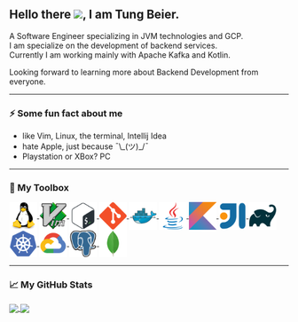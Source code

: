 ## Hello there <img src="https://raw.githubusercontent.com/MartinHeinz/MartinHeinz/master/wave.gif" width="30px">, I am Tung Beier.

A Software Engineer specializing in JVM technologies and GCP.  
I am specialize on the development of backend services.  
Currently I am working mainly with Apache Kafka and Kotlin.

Looking forward to learning more about Backend Development from everyone.

---

### ⚡ Some fun fact about me
  * like Vim, Linux, the terminal, Intellij Idea
  * hate Apple, just because ¯\\\_(ツ)_/¯
  * Playstation or XBox? PC

---

### 🧰 My Toolbox

<a href="https://github.com/devicons/devicon/blob/master/icons/linux/linux-original.svg">
  <img align="center" src="https://github.com/devicons/devicon/blob/master/icons/linux/linux-original.svg" alt="CSS" width="50" height="50"/> 
</a>
<a href="https://github.com/devicons/devicon/blob/master/icons/vim/vim-original.svg">
  <img align="center" src="https://github.com/devicons/devicon/blob/master/icons/vim/vim-original.svg" alt="CSS" width="50" height="50"/> 
</a>
<a href="https://github.com/devicons/devicon/blob/master/icons/bash/bash-original.svg">
  <img align="center" src="https://github.com/devicons/devicon/blob/master/icons/bash/bash-original.svg" alt="CSS" width="50" height="50"/> 
</a>
<a href="https://github.com/devicons/devicon/blob/master/icons/git/git-original.svg">
  <img align="center" src="https://github.com/devicons/devicon/blob/master/icons/git/git-original.svg" alt="CSS" width="50" height="50"/> 
</a>
<a href="https://github.com/devicons/devicon/blob/master/icons/docker/docker-original.svg">
  <img align="center" src="https://github.com/devicons/devicon/blob/master/icons/docker/docker-original.svg" alt="CSS" width="50" height="50"/> 
</a>
<a href="https://github.com/devicons/devicon/blob/master/icons/java/java-original.svg">
  <img align="center" src="https://github.com/devicons/devicon/blob/master/icons/java/java-original.svg" alt="CSS" width="50" height="50"/> 
</a>
<a href="https://github.com/devicons/devicon/blob/master/icons/kotlin/kotlin-original.svg">
  <img align="center" src="https://github.com/devicons/devicon/blob/master/icons/kotlin/kotlin-original.svg" alt="CSS" width="50" height="50"/> 
</a>
<a href="https://github.com/devicons/devicon/blob/master/icons/intellij/intellij-original.svg">
  <img align="center" src="https://github.com/devicons/devicon/blob/master/icons/intellij/intellij-original.svg" alt="CSS" width="50" height="50"/> 
</a>
<a href="https://github.com/devicons/devicon/blob/master/icons/gradle/gradle-plain.svg">
  <img align="center" src="https://github.com/devicons/devicon/blob/master/icons/gradle/gradle-plain.svg" alt="CSS" width="50" height="50"/> 
</a>
<a href="https://github.com/devicons/devicon/blob/master/icons/kubernetes/kubernetes-plain.svg">
  <img align="center" src="https://github.com/devicons/devicon/blob/master/icons/kubernetes/kubernetes-plain.svg" alt="CSS" width="50" height="50"/> 
</a>
<a href="https://github.com/devicons/devicon/blob/master/icons/googlecloud/googlecloud-original.svg">
  <img align="center" src="https://github.com/devicons/devicon/blob/master/icons/googlecloud/googlecloud-original.svg" alt="CSS" width="50" height="50"/> 
</a>
<a href="https://github.com/devicons/devicon/blob/master/icons/postgresql/postgresql-original.svg">
  <img align="center" src="https://github.com/devicons/devicon/blob/master/icons/postgresql/postgresql-original.svg" alt="CSS" width="50" height="50"/> 
</a>
<a href="https://github.com/devicons/devicon/blob/master/icons/mongodb/mongodb-original.svg">
 <img align="center" src="https://github.com/devicons/devicon/blob/master/icons/mongodb/mongodb-original.svg" alt="CSS" width="50" height="50"/>
</a>

---

### &#x1f4c8; My GitHub Stats

<a href="https://github.com/anuraghazra/github-readme-stats">
  <img align="center" src="https://github-readme-stats.vercel.app/api?username=beiertu-mms&count_private=true&show_icons=true&theme=onedark&hide_title=true" />
</a>

<a href="https://github.com/anuraghazra/github-readme-stats">
  <img align="center" src="https://github-readme-stats.vercel.app/api/top-langs/?username=beiertu-mms&langs_count=10&layout=compact&theme=onedark&hide_title=true&hide=css&exclude_repo=dwm,st,dmenu,dwmblocks" />
</a>
